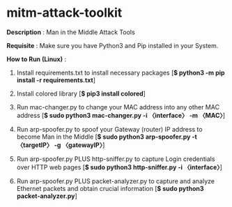 # mitm-attack-toolkit

**Description** : Man in the Middle Attack Tools

**Requisite** : Make sure you have Python3 and Pip installed in your System.

**How to Run (Linux)** :

1. Install requirements.txt to install necessary packages [**$ python3 -m pip install -r requirements.txt**]  

2. Install colored library [**$ pip3 install colored**]

3. Run mac-changer.py to change your MAC address into any other MAC address [**$ sudo python3 mac-changer.py -i 〈interface〉 -m 〈MAC〉**]

4. Run arp-spoofer.py to spoof your Gateway (router) IP address to become Man in the Middle [**$ sudo python3 arp-spoofer.py -t 〈targetIP〉 -g 〈gatewayIP〉**]

5. Run arp-spoofer.py PLUS http-sniffer.py to capture Login credentials over HTTP web pages [**$ sudo python3 http-sniffer.py -i 〈interface〉**]

6. Run arp-spoofer.py PLUS packet-analyzer.py to capture and analyze Ethernet packets and obtain crucial information [**$ sudo python3 packet-analyzer.py**]
